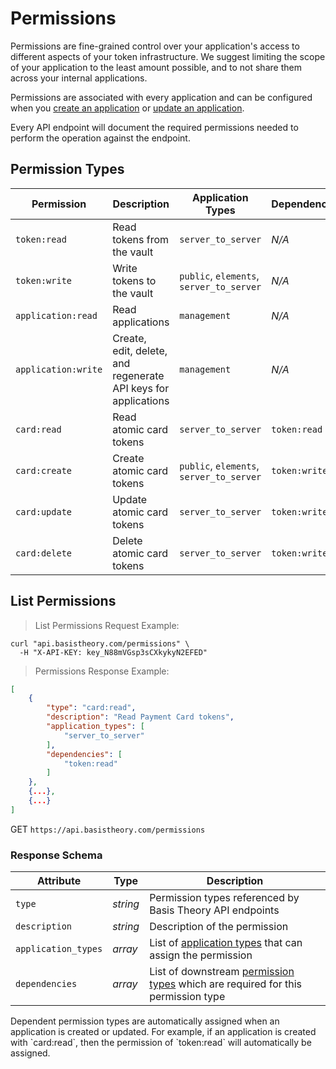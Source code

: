 # Permissions

Permissions are fine-grained control over your application's access to different aspects of your token infrastructure. We suggest limiting the scope of your application to the least amount possible, and to not share them across your internal applications.

Permissions are associated with every application and can be configured when you [create an application](#create-application) or [update an application](#update-application). 

Every API endpoint will document the required permissions needed to perform the operation against the endpoint.

## Permission Types

Permission | Description | Application Types | Dependencies
---------  | ----------- | ----------------- | ------------
`token:read` | Read tokens from the vault | `server_to_server` | *N/A*
`token:write` | Write tokens to the vault | `public`, `elements`, `server_to_server` | *N/A*
`application:read` | Read applications | `management` | *N/A*
`application:write` | Create, edit, delete, and regenerate API keys for applications | `management` | *N/A*
`card:read` | Read atomic card tokens | `server_to_server` | `token:read`
`card:create` | Create atomic card tokens | `public`, `elements`, `server_to_server` | `token:write`
`card:update` | Update atomic card tokens | `server_to_server` | `token:write`
`card:delete` | Delete atomic card tokens | `server_to_server` | `token:write`

## List Permissions

> List Permissions Request Example:

```shell
curl "api.basistheory.com/permissions" \
  -H "X-API-KEY: key_N88mVGsp3sCXkykyN2EFED"
```

> Permissions Response Example:

```json
[
    {
        "type": "card:read",
        "description": "Read Payment Card tokens",
        "application_types": [
            "server_to_server"
        ],
        "dependencies": [
            "token:read"
        ]
    }, 
    {...},
    {...}
]
```

GET `https://api.basistheory.com/permissions`

### Response Schema

Attribute | Type | Description
--------- | ---- | -----------
`type` | *string* | Permission types referenced by Basis Theory API endpoints
`description` | *string* | Description of the permission
`application_types` | *array* | List of [application types](#application-types) that can assign the permission
`dependencies` | *array* | List of downstream [permission types](#permission-types) which are required for this permission type

<aside class="notice">
Dependent permission types are automatically assigned when an application is created or updated. For example, if an application is created with `card:read`, then the permission of `token:read` will automatically be assigned.
</aside>